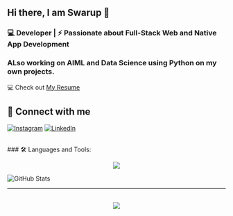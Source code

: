 ## Hi there, I am Swarup 👋

### 💻 Developer | ⚡ Passionate about Full-Stack Web and Native App Development

###  ALso working on AIML and Data Science using Python on my own projects.

💻 Check out [My Resume]()
<br>

## 📱 Connect with me


[![Instagram](https://img.shields.io/badge/Instagram-%23E4405F.svg?&style=for-the-badge&logo=instagram&logoColor=white)](https://instagram.com/iosonoswarup)
[![LinkedIn](https://img.shields.io/badge/LinkedIn-%230077B5.svg?&style=for-the-badge&logo=linkedin&logoColor=white)](https://linkedin.com/in/swarup-moulik-ab5a661a4)

<br>
### 🛠️ Languages and Tools:
<p align="center">
  <a href="https://skillicons.dev">
    <img src="https://skillicons.dev/icons?i=c,cpp,java,python,javascript,mysql,html,css,tailwind,react,express,nodejs,mongodb,vscode,git,github&perline=12" />
  </a>
</p>

![GitHub Stats](https://github-readme-stats.vercel.app/api?username=Swarup-Moulik&show_icons=true)

---

<br>
<div align="center">
  <img src="http://ForTheBadge.com/images/badges/built-with-love.svg">
</div>
